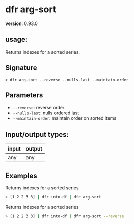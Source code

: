 # dfr arg-sort

**version**: 0.93.0

## **usage**:

Returns indexes for a sorted series.

## Signature

`> dfr arg-sort --reverse --nulls-last --maintain-order`

## Parameters

- `--reverse`: reverse order
- `--nulls-last`: nulls ordered last
- `--maintain-order`: maintain order on sorted items

## Input/output types:

| input | output |
| ----- | ------ |
| any   | any    |

## Examples

Returns indexes for a sorted series

```bash
> [1 2 2 3 3] | dfr into-df | dfr arg-sort
```

Returns indexes for a sorted series

```bash
> [1 2 2 3 3] | dfr into-df | dfr arg-sort --reverse
```
